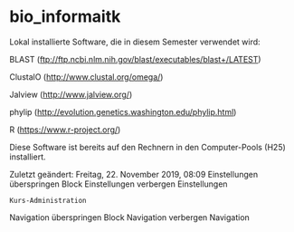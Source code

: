 # bio_informaitk
Lokal installierte Software, die in diesem Semester verwendet wird:

 BLAST  (ftp://ftp.ncbi.nlm.nih.gov/blast/executables/blast+/LATEST)

 ClustalO (http://www.clustal.org/omega/)

 Jalview (http://www.jalview.org/)

 phylip (http://evolution.genetics.washington.edu/phylip.html)

 R (https://www.r-project.org/)

Diese Software ist bereits auf den Rechnern in den Computer-Pools (H25) installiert.

Zuletzt geändert: Freitag, 22. November 2019, 08:09
Einstellungen überspringen
Block Einstellungen verbergen
Einstellungen

    Kurs-Administration

Navigation überspringen
Block Navigation verbergen
Navigation

